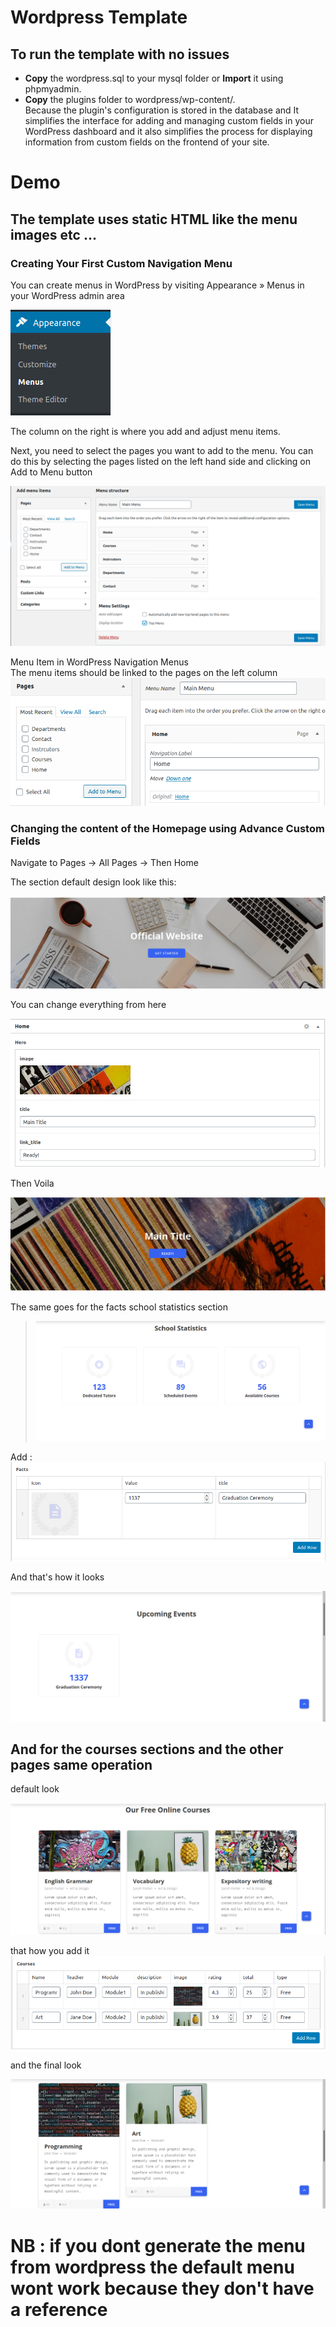 # Wordpress Template 
## To run the template with no issues
- **Copy** the wordpress.sql to your mysql folder or **Import** it using phpmyadmin. 
- **Copy** the plugins folder to wordpress/wp-content/.   
Because the plugin's configuration is stored in the database and It simplifies the interface for adding and managing custom fields in your WordPress dashboard and it also simplifies the process for displaying information from custom fields on the frontend of your site.

# Demo  
## The template uses static HTML like the menu images etc ...
### Creating Your First Custom Navigation Menu  
You can create menus in WordPress by visiting Appearance » Menus in your WordPress admin area 

![Alt text](https://github.com/Soufianetyk1337/IHMProject-/blob/master/screenshots/menu-location.png) 

The column on the right is where you add and adjust menu items.  

Next, you need to select the pages you want to add to the menu. You can do this by selecting the pages listed on the left hand side and clicking on Add to Menu button  

![Alt Text](https://github.com/Soufianetyk1337/IHMProject-/blob/master/screenshots/menu.png)  



Menu Item in WordPress Navigation Menus  
The menu items should be linked to the pages on the left column 
![Alt Text](https://github.com/Soufianetyk1337/IHMProject-/blob/master/screenshots/menu-items.png)  

### Changing the content of the Homepage using Advance Custom Fields  
Navigate to Pages -> All Pages -> Then Home  

The section default design look like this:  

![Alt Text](https://github.com/Soufianetyk1337/IHMProject-/blob/master/screenshots/before-update.png)  

You can change everything from here  

![Alt Text](https://github.com/Soufianetyk1337/IHMProject-/blob/master/screenshots/edit-hero.png)  

Then Voila 

![Alt Text](https://github.com/Soufianetyk1337/IHMProject-/blob/master/screenshots/after-edit.png)  


The same goes for the facts school statistics section 
> ![Alt Text](https://github.com/Soufianetyk1337/IHMProject-/blob/master/screenshots/facts-before.png)  


Add :
![Alt Text](https://github.com/Soufianetyk1337/IHMProject-/blob/master/screenshots/add-fact.png)  

And that's how it looks  

![Alt Text](https://github.com/Soufianetyk1337/IHMProject-/blob/master/screenshots/fact-added.png)  


## And for the courses sections and the other pages same operation 

default look 

![Alt Text](https://github.com/Soufianetyk1337/IHMProject-/blob/master/screenshots/courses.png)  

that how you add it  
![Alt Text](https://github.com/Soufianetyk1337/IHMProject-/blob/master/screenshots/add-course.png)  


and the final look  

![Alt Text](https://github.com/Soufianetyk1337/IHMProject-/blob/master/screenshots/course-added.png)  



# NB : if you dont generate the menu from wordpress the default menu wont work because they don't have a reference 



